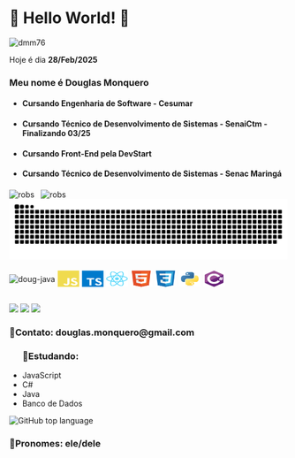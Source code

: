 <h1>🚀 Hello World! 🥇</h1>
<p align="left"> <img src="https://komarev.com/ghpvc/?username=dmm76&label=Profile%20views&color=0e75b6&style=flat" alt="dmm76" /> </p>

<!-- DATE_PLACEHOLDER -->
Hoje é dia **28/Feb/2025**
<!-- END_DATE_PLACEHOLDER -->

<div>
  <h3>Meu nome é Douglas Monquero</h3>
<ul>
   <li><h4> Cursando Engenharia de Software - Cesumar</h4></li>
   <li><h4>Cursando Técnico de Desenvolvimento de Sistemas - SenaiCtm - Finalizando 03/25</h4></li>
   <li><h4>Cursando Front-End pela DevStart</h4></li>
   <li><h4>Cursando Técnico de Desenvolvimento de Sistemas - Senac Maringá</h4></li>
</ul>
</div>

<div align="">
  <img align="center" ; src="https://github-readme-stats.vercel.app/api/top-langs?username=dmm76&layout=compact&bg_color=d9d9d9&border_color=ffffff&text_color=000000&title_color=000000&size_weight=0&count_weight=1" alt="robs" height = "150em"/> 
 &nbsp;

  <img align="center" src="https://github-readme-stats.vercel.app/api?username=dmm76&bg_color=d9d9d9&border_color=ffffff&text_color=000000&title_color=000000" alt="robs" height = "150em"  />


<picture>
  <source
    media="(prefers-color-scheme: dark)"
    srcset="https://raw.githubusercontent.com/platane/snk/output/github-contribution-grid-snake-dark.svg"
  />
  <source
    media="(prefers-color-scheme: light)"
    srcset="https://raw.githubusercontent.com/platane/snk/output/github-contribution-grid-snake.svg"
  />
  <img
    alt="github contribution grid snake animation"
    src="https://raw.githubusercontent.com/platane/snk/output/github-contribution-grid-snake.svg"
  />
</picture>


<div style="display: inline_block"><br>
  <img align="center" alt="doug-java" height="50" width="60" src="https://cdn.jsdelivr.net/gh/devicons/devicon@latest/icons/java/java-original-wordmark.svg" />
  <img align="center" alt="doug-Js" height="30" width="40" src="https://raw.githubusercontent.com/devicons/devicon/master/icons/javascript/javascript-plain.svg">
  <img align="center" alt="doug-Ts" height="30" width="40" src="https://raw.githubusercontent.com/devicons/devicon/master/icons/typescript/typescript-plain.svg">
  <img align="center" alt="doug-React" height="30" width="40" src="https://raw.githubusercontent.com/devicons/devicon/master/icons/react/react-original.svg">
  <img align="center" alt="doug-HTML" height="30" width="40" src="https://raw.githubusercontent.com/devicons/devicon/master/icons/html5/html5-original.svg">
  <img align="center" alt="doug-CSS" height="30" width="40" src="https://raw.githubusercontent.com/devicons/devicon/master/icons/css3/css3-original.svg">
  <img align="center" alt="doug-Python" height="30" width="40" src="https://raw.githubusercontent.com/devicons/devicon/master/icons/python/python-original.svg">
  <img align="center" alt="doug-Csharp" height="30" width="40" src="https://raw.githubusercontent.com/devicons/devicon/master/icons/csharp/csharp-original.svg">
</div>
  
  ##
 
<div> 
 <a href="https://discord.gg/dmm76" target="_blank"><img src="https://img.shields.io/badge/Discord-7289DA?style=for-the-badge&logo=discord&logoColor=white" target="_blank"></a> 
  <a href = "mailto:douglas.monquero@gmail.com@gmail.com"><img src="https://img.shields.io/badge/-Gmail-%23333?style=for-the-badge&logo=gmail&logoColor=white" target="_blank"></a>
  <a href="https://www.linkedin.com/in/douglas-monquero" target="_blank"><img src="https://img.shields.io/badge/-LinkedIn-%230077B5?style=for-the-badge&logo=linkedin&logoColor=white" target="_blank"></a> 
  
</div>

<h3>🧾Contato: douglas.monquero@gmail.com</h3>
<ul>
  <h3>📘Estudando:</h3>
  <li>JavaScript</li>
  <li>C#</li>
  <li>Java</li>
  <li>Banco de Dados</li>
</ul>

![GitHub top language](https://img.shields.io/github/languages/top/dmm76/teste-unitario)

<h3>👦Pronomes: ele/dele</h3>

